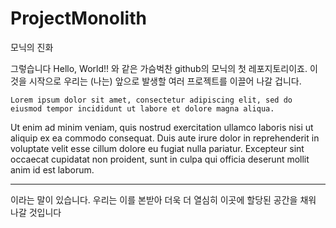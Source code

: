 # ProjectMonolith
모닉의 진화

그렇습니다 Hello, World!! 와 같은 가슴벅찬 github의 모닉의 첫 레포지토리이죠.
이것을 시작으로 우리는 (나는) 앞으로 발생할 여러 프로젝트를 이끌어 나갈 겁니다.

	Lorem ipsum dolor sit amet, consectetur adipiscing elit, sed do eiusmod tempor incididunt ut labore et dolore magna aliqua. 
  Ut enim ad    minim veniam, quis nostrud exercitation ullamco laboris nisi ut aliquip ex ea commodo consequat. 
  Duis aute irure dolor in reprehenderit in voluptate velit esse cillum dolore eu fugiat nulla pariatur. 
  Excepteur sint occaecat cupidatat non proident, sunt in culpa qui officia deserunt mollit anim id est laborum.
****

이라는 말이 있습니다.
우리는 이를 본받아 더욱 더 열심히 이곳에 할당된 공간을 채워 나갈 것입니다
